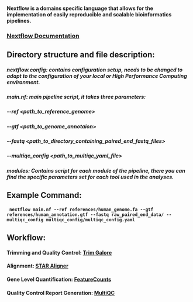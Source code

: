 #### Nextflow is a domains specific language that allows for the implementation of easily reproducible and scalable bioinformatics pipelines. 

### [Nextflow Documentation](https://www.nextflow.io/docs/latest/index.html)


## Directory structure and file description:


##### nextflow.config: contains configuration setup, needs to be changed to adapt to the configuration of your local or High Performance Computing environment.


##### main.nf: main pipeline script, it takes three parameters:

   ##### --ref <path_to_reference_genome>
   ##### --gtf <path_to_genome_annotaion>
   ##### --fastq <path_to_directory_containing_paired_end_fastq_files>
   ##### --multiqc_config <path_to_multiqc_yaml_file>
   

 ##### modules: Contains script for each module of the pipeline, there you can find the specific parameters set for each tool used in the analyses.
         
 ## Example Command:
 
 #### ` nextflow main.nf --ref references/human_genome.fa --gtf references/human_annotation.gtf --fastq raw_paired_end_data/ --multiqc_config multiqc_config/multiqc_config.yaml`
 

 
 ## Workflow:
 
 #### Trimming and Quality Control: [Trim Galore](https://www.bioinformatics.babraham.ac.uk/projects/trim_galore/)
 
 #### Alignment: [STAR Aligner](https://github.com/alexdobin/STAR)
 
 #### Gene Level Quantification: [FeatureCounts](https://academic.oup.com/bioinformatics/article/30/7/923/232889)
 
 #### Quality Control Report Generation: [MultiQC](https://multiqc.info/)
